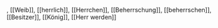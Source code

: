, [[Weib]], [[herrlich]], [[Herrchen]], [[Beherrschung]], [[beherrschen]], [[Besitzer]], [[König]], [[Herr werden]]